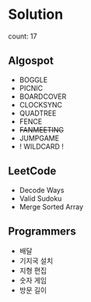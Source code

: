 # Solution
count: 17


## Algospot
<ul>
  <li>BOGGLE</li>
  <li>PICNIC</li>
  <li>BOARDCOVER</li>
  <li>CLOCKSYNC</li>
  <li>QUADTREE</li>
  <li>FENCE</li>
  <li><del>FANMEETING</del></li>
  <li>JUMPGAME</li>
  <li>! WILDCARD !</li>
</ul>

## LeetCode
<ul>
  <li>Decode Ways</li>
  <li>Valid Sudoku</li>
  <li>Merge Sorted Array</li>
</ul>

## Programmers
<ul>
  <li>배달</li>
  <li>기지국 설치</li>
  <li>지형 편집</li>
  <li>숫자 게임</li>
  <li>방문 길이</li>
 </ul>
